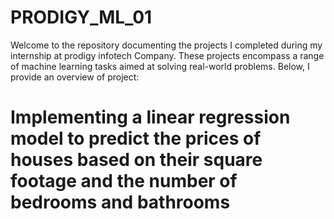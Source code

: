 # PRODIGY_ML_01
Welcome to the repository documenting the projects I completed during my internship at prodigy infotech Company. These projects encompass a range of machine learning tasks aimed at solving real-world problems. Below, I provide an overview of project: 
# Implementing  a linear regression model to predict the prices of houses based on their square footage and the number of bedrooms and bathrooms


